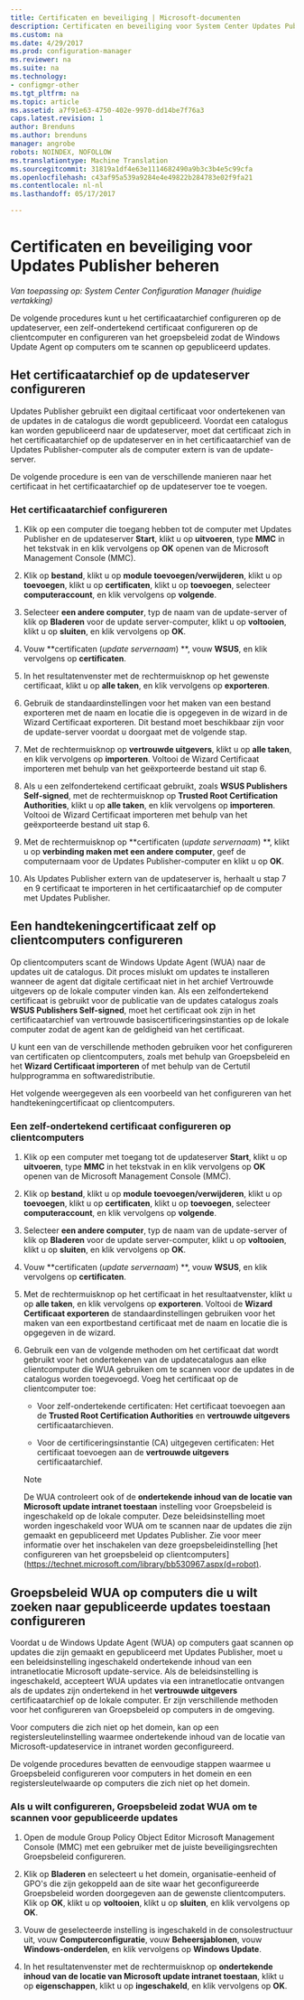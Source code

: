 ```yaml
---
title: Certificaten en beveiliging | Microsoft-documenten
description: Certificaten en beveiliging voor System Center Updates Publisher beheren
ms.custom: na
ms.date: 4/29/2017
ms.prod: configuration-manager
ms.reviewer: na
ms.suite: na
ms.technology:
- configmgr-other
ms.tgt_pltfrm: na
ms.topic: article
ms.assetid: a7f91e63-4750-402e-9970-dd14be7f76a3
caps.latest.revision: 1
author: Brenduns
ms.author: brenduns
manager: angrobe
robots: NOINDEX, NOFOLLOW
ms.translationtype: Machine Translation
ms.sourcegitcommit: 31819a1df4e63e1114682490a9b3c3b4e5c99cfa
ms.openlocfilehash: c43af95a539a9284e4e49822b284783e02f9fa21
ms.contentlocale: nl-nl
ms.lasthandoff: 05/17/2017

---
```

# <a name="manage-certificates-and-security-for-updates-publisher"></a>Certificaten en beveiliging voor Updates Publisher beheren

*Van toepassing op: System Center Configuration Manager (huidige vertakking)*

De volgende procedures kunt u het certificaatarchief configureren op de updateserver, een zelf-ondertekend certificaat configureren op de clientcomputer en configureren van het groepsbeleid zodat de Windows Update Agent op computers om te scannen op gepubliceerd updates.

## <a name="configure-the-certificate-store-on-the-update-server"></a>Het certificaatarchief op de updateserver configureren
 Updates Publisher gebruikt een digitaal certificaat voor ondertekenen van de updates in de catalogus die wordt gepubliceerd. Voordat een catalogus kan worden gepubliceerd naar de updateserver, moet dat certificaat zich in het certificaatarchief op de updateserver en in het certificaatarchief van de Updates Publisher-computer als de computer extern is van de update-server.

De volgende procedure is een van de verschillende manieren naar het certificaat in het certificaatarchief op de updateserver toe te voegen.

### <a name="to-configure-the-certificate-store"></a>Het certificaatarchief configureren
1.  Klik op een computer die toegang hebben tot de computer met Updates Publisher en de updateserver **Start**, klikt u op **uitvoeren**, type **MMC** in het tekstvak in en klik vervolgens op **OK** openen van de Microsoft Management Console (MMC).

2.  Klik op **bestand**, klikt u op **module toevoegen/verwijderen**, klikt u op **toevoegen**, klikt u op **certificaten**, klikt u op **toevoegen**, selecteer **computeraccount**, en klik vervolgens op **volgende**.

3.  Selecteer **een andere computer**, typ de naam van de update-server of klik op **Bladeren** voor de update server-computer, klikt u op **voltooien**, klikt u op **sluiten**, en klik vervolgens op **OK**.

4.  Vouw  **certificaten (*update servernaam*) **, vouw **WSUS**, en klik vervolgens op **certificaten**.

5.  In het resultatenvenster met de rechtermuisknop op het gewenste certificaat, klikt u op **alle taken**, en klik vervolgens op **exporteren**.

6.  Gebruik de standaardinstellingen voor het maken van een bestand exporteren met de naam en locatie die is opgegeven in de wizard in de Wizard Certificaat exporteren. Dit bestand moet beschikbaar zijn voor de update-server voordat u doorgaat met de volgende stap.

7.  Met de rechtermuisknop op **vertrouwde uitgevers**, klikt u op **alle taken**, en klik vervolgens op **importeren**. Voltooi de Wizard Certificaat importeren met behulp van het geëxporteerde bestand uit stap 6.

8.  Als u een zelfondertekend certificaat gebruikt, zoals **WSUS Publishers Self-signed**, met de rechtermuisknop op **Trusted Root Certification Authorities**, klikt u op **alle taken**, en klik vervolgens op **importeren**. Voltooi de Wizard Certificaat importeren met behulp van het geëxporteerde bestand uit stap 6.

9.  Met de rechtermuisknop op  **certificaten (*update servernaam*) **, klikt u op **verbinding maken met een andere computer**, geef de computernaam voor de Updates Publisher-computer en klikt u op **OK**.

10. Als Updates Publisher extern van de updateserver is, herhaalt u stap 7 en 9 certificaat te importeren in het certificaatarchief op de computer met Updates Publisher.



## <a name="configure-a-self-signing-certificate-on-client-computers"></a>Een handtekeningcertificaat zelf op clientcomputers configureren
Op clientcomputers scant de Windows Update Agent (WUA) naar de updates uit de catalogus. Dit proces mislukt om updates te installeren wanneer de agent dat digitale certificaat niet in het archief Vertrouwde uitgevers op de lokale computer vinden kan. Als een zelfondertekend certificaat is gebruikt voor de publicatie van de updates catalogus zoals **WSUS Publishers Self-signed**, moet het certificaat ook zijn in het certificaatarchief van vertrouwde basiscertificeringsinstanties op de lokale computer zodat de agent kan de geldigheid van het certificaat.

U kunt een van de verschillende methoden gebruiken voor het configureren van certificaten op clientcomputers, zoals met behulp van Groepsbeleid en het **Wizard Certificaat importeren** of met behulp van de Certutil hulpprogramma en softwaredistributie.

Het volgende weergegeven als een voorbeeld van het configureren van het handtekeningcertificaat op clientcomputers.

### <a name="to-configure-a-self-signing-certificate-on-client-computers"></a>Een zelf-ondertekend certificaat configureren op clientcomputers
1.  Klik op een computer met toegang tot de updateserver **Start**, klikt u op **uitvoeren**, type **MMC** in het tekstvak in en klik vervolgens op **OK** openen van de Microsoft Management Console (MMC).

2.  Klik op **bestand**, klikt u op **module toevoegen/verwijderen**, klikt u op **toevoegen**, klikt u op **certificaten**, klikt u op **toevoegen**, selecteer **computeraccount**, en klik vervolgens op **volgende**.

3.  Selecteer **een andere computer**, typ de naam van de update-server of klik op **Bladeren** voor de update server-computer, klikt u op **voltooien**, klikt u op **sluiten**, en klik vervolgens op **OK**.

4.  Vouw  **certificaten (*update servernaam*) **, vouw **WSUS**, en klik vervolgens op **certificaten**.

5.  Met de rechtermuisknop op het certificaat in het resultaatvenster, klikt u op **alle taken**, en klik vervolgens op **exporteren**. Voltooi de **Wizard Certificaat exporteren** de standaardinstellingen gebruiken voor het maken van een exportbestand certificaat met de naam en locatie die is opgegeven in de wizard.

6.  Gebruik een van de volgende methoden om het certificaat dat wordt gebruikt voor het ondertekenen van de updatecatalogus aan elke clientcomputer die WUA gebruiken om te scannen voor de updates in de catalogus worden toegevoegd. Voeg het certificaat op de clientcomputer toe:

    -   Voor zelf-ondertekende certificaten: Het certificaat toevoegen aan de **Trusted Root Certification Authorities** en **vertrouwde uitgevers** certificaatarchieven.

    -   Voor de certificeringsinstantie (CA) uitgegeven certificaten: Het certificaat toevoegen aan de **vertrouwde uitgevers** certificaatarchief.

    > [!NOTE]
    > De WUA controleert ook of de **ondertekende inhoud van de locatie van Microsoft update intranet toestaan** instelling voor Groepsbeleid is ingeschakeld op de lokale computer. Deze beleidsinstelling moet worden ingeschakeld voor WUA om te scannen naar de updates die zijn gemaakt en gepubliceerd met Updates Publisher. Zie voor meer informatie over het inschakelen van deze groepsbeleidinstelling [het configureren van het groepsbeleid op clientcomputers] (https://technet.microsoft.com/library/bb530967.aspx(d=robot).



## <a name="configuring-group-policy-to-allow-wua-on-computers-to-scan-for-published-updates"></a>Groepsbeleid WUA op computers die u wilt zoeken naar gepubliceerde updates toestaan configureren
Voordat u de Windows Update Agent (WUA) op computers gaat scannen op updates die zijn gemaakt en gepubliceerd met Updates Publisher, moet u een beleidsinstelling ingeschakeld ondertekende inhoud van een intranetlocatie Microsoft update-service. Als de beleidsinstelling is ingeschakeld, accepteert WUA updates via een intranetlocatie ontvangen als de updates zijn ondertekend in het **vertrouwde uitgevers** certificaatarchief op de lokale computer. Er zijn verschillende methoden voor het configureren van Groepsbeleid op computers in de omgeving.

Voor computers die zich niet op het domein, kan op een registersleutelinstelling waarmee ondertekende inhoud van de locatie van Microsoft-updateservice in intranet worden geconfigureerd.

De volgende procedures bevatten de eenvoudige stappen waarmee u Groepsbeleid configureren voor computers in het domein en een registersleutelwaarde op computers die zich niet op het domein.

### <a name="to-configure-group-policy-to-allow-wua-to-scan-for-published-updates"></a>Als u wilt configureren, Groepsbeleid zodat WUA om te scannen voor gepubliceerde updates
1.  Open de module Group Policy Object Editor Microsoft Management Console (MMC) met een gebruiker met de juiste beveiligingsrechten Groepsbeleid configureren.

2.  Klik op **Bladeren** en selecteert u het domein, organisatie-eenheid of GPO's die zijn gekoppeld aan de site waar het geconfigureerde Groepsbeleid worden doorgegeven aan de gewenste clientcomputers. Klik op **OK**, klikt u op **voltooien**, klikt u op **sluiten**, en klik vervolgens op **OK**.

3.  Vouw de geselecteerde instelling is ingeschakeld in de consolestructuur uit, vouw **Computerconfiguratie**, vouw **Beheersjablonen**, vouw **Windows-onderdelen**, en klik vervolgens op **Windows Update**.

4.  In het resultatenvenster met de rechtermuisknop op **ondertekende inhoud van de locatie van Microsoft update intranet toestaan**, klikt u op **eigenschappen**, klikt u op **ingeschakeld**, en klik vervolgens op **OK**.


